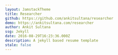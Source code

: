 ```yaml
---
layout: JamstackTheme
title: Researcher
github: https://github.com/ankitsultana/researcher
demo: https://ankitsultana.com/researcher
author: Ankit Sultana
ssg: Jekyll
date: 2016-08-29T16:23:36.000Z
description: A jekyll based resume template
stale: false
---
```

